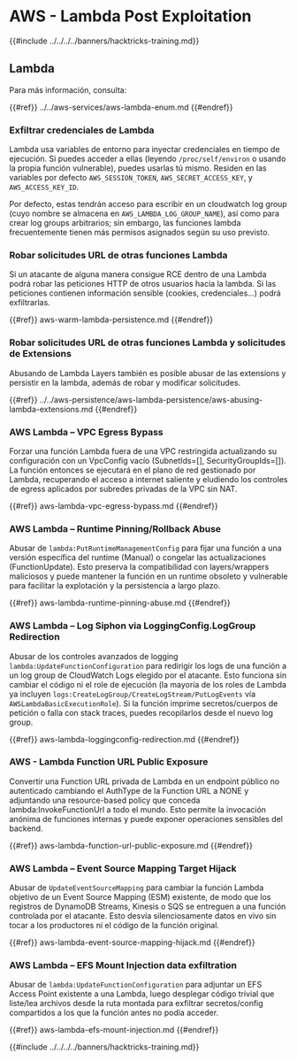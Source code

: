 # AWS - Lambda Post Exploitation

{{#include ../../../../banners/hacktricks-training.md}}

## Lambda

Para más información, consulta:

{{#ref}}
../../aws-services/aws-lambda-enum.md
{{#endref}}

### Exfiltrar credenciales de Lambda

Lambda usa variables de entorno para inyectar credenciales en tiempo de ejecución. Si puedes acceder a ellas (leyendo `/proc/self/environ` o usando la propia función vulnerable), puedes usarlas tú mismo. Residen en las variables por defecto `AWS_SESSION_TOKEN`, `AWS_SECRET_ACCESS_KEY`, y `AWS_ACCESS_KEY_ID`.

Por defecto, estas tendrán acceso para escribir en un cloudwatch log group (cuyo nombre se almacena en `AWS_LAMBDA_LOG_GROUP_NAME`), así como para crear log groups arbitrarios; sin embargo, las funciones lambda frecuentemente tienen más permisos asignados según su uso previsto.

### Robar solicitudes URL de otras funciones Lambda

Si un atacante de alguna manera consigue RCE dentro de una Lambda podrá robar las peticiones HTTP de otros usuarios hacia la lambda. Si las peticiones contienen información sensible (cookies, credenciales...) podrá exfiltrarlas.

{{#ref}}
aws-warm-lambda-persistence.md
{{#endref}}

### Robar solicitudes URL de otras funciones Lambda y solicitudes de Extensions

Abusando de Lambda Layers también es posible abusar de las extensions y persistir en la lambda, además de robar y modificar solicitudes.

{{#ref}}
../../aws-persistence/aws-lambda-persistence/aws-abusing-lambda-extensions.md
{{#endref}}

### AWS Lambda – VPC Egress Bypass

Forzar una función Lambda fuera de una VPC restringida actualizando su configuración con un VpcConfig vacío (SubnetIds=[], SecurityGroupIds=[]). La función entonces se ejecutará en el plano de red gestionado por Lambda, recuperando el acceso a internet saliente y eludiendo los controles de egress aplicados por subredes privadas de la VPC sin NAT.

{{#ref}}
aws-lambda-vpc-egress-bypass.md
{{#endref}}

### AWS Lambda – Runtime Pinning/Rollback Abuse

Abusar de `lambda:PutRuntimeManagementConfig` para fijar una función a una versión específica del runtime (Manual) o congelar las actualizaciones (FunctionUpdate). Esto preserva la compatibilidad con layers/wrappers maliciosos y puede mantener la función en un runtime obsoleto y vulnerable para facilitar la explotación y la persistencia a largo plazo.

{{#ref}}
aws-lambda-runtime-pinning-abuse.md
{{#endref}}

### AWS Lambda – Log Siphon via LoggingConfig.LogGroup Redirection

Abusar de los controles avanzados de logging `lambda:UpdateFunctionConfiguration` para redirigir los logs de una función a un log group de CloudWatch Logs elegido por el atacante. Esto funciona sin cambiar el código ni el role de ejecución (la mayoría de los roles de Lambda ya incluyen `logs:CreateLogGroup/CreateLogStream/PutLogEvents` vía `AWSLambdaBasicExecutionRole`). Si la función imprime secretos/cuerpos de petición o falla con stack traces, puedes recopilarlos desde el nuevo log group.

{{#ref}}
aws-lambda-loggingconfig-redirection.md
{{#endref}}

### AWS - Lambda Function URL Public Exposure

Convertir una Function URL privada de Lambda en un endpoint público no autenticado cambiando el AuthType de la Function URL a NONE y adjuntando una resource-based policy que conceda lambda:InvokeFunctionUrl a todo el mundo. Esto permite la invocación anónima de funciones internas y puede exponer operaciones sensibles del backend.

{{#ref}}
aws-lambda-function-url-public-exposure.md
{{#endref}}

### AWS Lambda – Event Source Mapping Target Hijack

Abusar de `UpdateEventSourceMapping` para cambiar la función Lambda objetivo de un Event Source Mapping (ESM) existente, de modo que los registros de DynamoDB Streams, Kinesis o SQS se entreguen a una función controlada por el atacante. Esto desvía silenciosamente datos en vivo sin tocar a los productores ni el código de la función original.

{{#ref}}
aws-lambda-event-source-mapping-hijack.md
{{#endref}}

### AWS Lambda – EFS Mount Injection data exfiltration

Abusar de `lambda:UpdateFunctionConfiguration` para adjuntar un EFS Access Point existente a una Lambda, luego desplegar código trivial que liste/lea archivos desde la ruta montada para exfiltrar secretos/config compartidos a los que la función antes no podía acceder.

{{#ref}}
aws-lambda-efs-mount-injection.md
{{#endref}}



{{#include ../../../../banners/hacktricks-training.md}}
